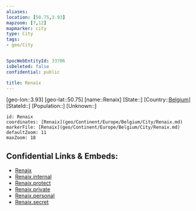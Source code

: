 ```yaml
---
aliases: 
location: [50.75,3.93]
mapzoom: [7,12] 
mapmarker: city 
type: City
tags:
- geo/City


SpocWebEntityId: 33706
isDeleted: false
confidential: public

title: Renaix
---
```

[geo-lon::3.93]
[geo-lat::50.75]
[name::Renaix]
[State::]
[Country::[Belgium](geo/Continent/Europe/Belgium.md)]
[StateId::]
[Population::]
[Unknown::]


```leaflet
id: Renaix
coordinates: [Renaix](geo/Continent/Europe/Belgium/City/Renaix.md)
markerFile: [Renaix](geo/Continent/Europe/Belgium/City/Renaix.md)
defaultZoom: 11 
maxZoom: 18
```


## Confidential Links & Embeds: 
- [Renaix](../../../../../../_public/geo/Continent/Europe/Belgium/City/Renaix.md) 
- [Renaix.internal](../../../../../../_internal/geo/Continent/Europe/Belgium/City/Renaix.internal.md) 
- [Renaix.protect](../../../../../../_protect/geo/Continent/Europe/Belgium/City/Renaix.protect.md) 
- [Renaix.private](../../../../../../_private/geo/Continent/Europe/Belgium/City/Renaix.private.md) 
- [Renaix.personal](../../../../../../_personal/geo/Continent/Europe/Belgium/City/Renaix.personal.md) 
- [Renaix.secret](../../../../../../_secret/geo/Continent/Europe/Belgium/City/Renaix.secret.md) 
